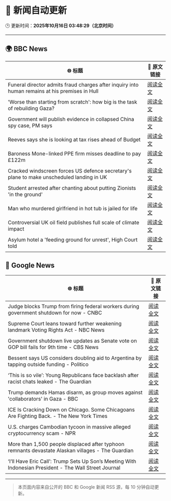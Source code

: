 # 🧠 新闻自动更新

🕒 更新时间：**2025年10月16日 03:48:29（北京时间）**

---

## 🌍 BBC News

| 🌐 标题 | 🔗 原文链接 |
|--------|-------------|
| Funeral director admits fraud charges after inquiry into human remains at his premises in Hull | [阅读全文](https://www.bbc.com/news/articles/cwyplw17897o?at_medium=RSS&at_campaign=rss) |
| 'Worse than starting from scratch': how big is the task of rebuilding Gaza? | [阅读全文](https://www.bbc.com/news/articles/cr5e4ee9r13o?at_medium=RSS&at_campaign=rss) |
| Government will publish evidence in collapsed China spy case, PM says | [阅读全文](https://www.bbc.com/news/articles/cql9v6x4wpzo?at_medium=RSS&at_campaign=rss) |
| Reeves says she is looking at tax rises ahead of Budget | [阅读全文](https://www.bbc.com/news/articles/c2drpzxpkp3o?at_medium=RSS&at_campaign=rss) |
| Baroness Mone-linked PPE firm misses deadline to pay £122m | [阅读全文](https://www.bbc.com/news/articles/c629rdgyzl5o?at_medium=RSS&at_campaign=rss) |
| Cracked windscreen forces US defence secretary's plane to make unscheduled landing in UK | [阅读全文](https://www.bbc.com/news/articles/cd67qe0255vo?at_medium=RSS&at_campaign=rss) |
| Student arrested after chanting about putting Zionists 'in the ground' | [阅读全文](https://www.bbc.com/news/articles/ce8gdelw79po?at_medium=RSS&at_campaign=rss) |
| Man who murdered girlfriend in hot tub is jailed for life | [阅读全文](https://www.bbc.com/news/articles/cvgvx134d86o?at_medium=RSS&at_campaign=rss) |
| Controversial UK oil field publishes full scale of climate impact | [阅读全文](https://www.bbc.com/news/articles/ce3xzgdqw3ro?at_medium=RSS&at_campaign=rss) |
| Asylum hotel a 'feeding ground for unrest', High Court told | [阅读全文](https://www.bbc.com/news/articles/cy8v9jzn5zgo?at_medium=RSS&at_campaign=rss) |

## 📰 Google News

| 🌐 标题 | 🔗 原文链接 |
|--------|-------------|
| Judge blocks Trump from firing federal workers during government shutdown for now - CNBC | [阅读全文](https://news.google.com/rss/articles/CBMifkFVX3lxTE1HYlZrdXFyU1c1Mm8zT0ZCd2VKM2wyZzNhZEowMVA1Q2JNUExXV3I5bG5zY3Jmc0ktUUlkcXlndnJsV0hTUkJ6MkgxOGtoYnhxSlhYV0didm82Zk9qbmFQOW9GWEl6LWh1VUdPY1cteW5hbk5VWFVSa1Q5NVFsd9IBgwFBVV95cUxOMEFjQjFUaUlvamVMVldqTnRFN1lfalhoMlBjUmpvSDBlZHBoYmFISTBHTkdtdmQyZEhjMmxjTVVneW1YTFRTWHE0XzFITHkyNFU3aFpvTUczY2x0OHZPZURUbHFKNkhXT3NBUmN4ZTQ2QkxIUURCOXV4VUpqS0VYSWI2NA?oc=5) |
| Supreme Court leans toward further weakening landmark Voting Rights Act - NBC News | [阅读全文](https://news.google.com/rss/articles/CBMivwFBVV95cUxOclUyNFJDRFMyT292MHEwQkhiQzJNd1owTnZIUlRyNnRMbjZ5em0zMUNyZmF1a3F4ekdqVTctVFB4NWFhcC1BVXhNVWx4QlU0ekhGVnoyTGVESjBRcjBOMU5rUGhyZmhOMnFfbVZkRGNTNFRCNVBSYnZ2MW1MdXBWMUpNcjRCY2Z4ekE2UTVvX01EZ3lFQlZTdjhTWG5PVEZhQklMcVZXanhXWExMdFF6cVc4N1AxMERJWFRiaUlWWdIBVkFVX3lxTE5KRmk0N2wyNWFwa3JCQTN4VjRCNWI4UW9mM1NlamM0dnpjM1lORVpWeXJvZDB5V2stTE9wRXVMN1A3N3ZHRGVscVZfSEhFdm1LUVMzeHR3?oc=5) |
| Government shutdown live updates as Senate vote on GOP bill fails for 9th time - CBS News | [阅读全文](https://news.google.com/rss/articles/CBMingFBVV95cUxNLWpCdy1aODI5TlFKR0Q2U2t6UTZyb0JjWU16SWZESW50UWIwNGJaN2g0aG5HRTh2LVBvOEROOGQwdEJiQ1RpMGlXeVZLbjQ4NHdVTEtIRnVvSTlMQUpscXU4bDdsZWVCS3VTdFp6N0pkSEpDV1FrSVRBRzk3VW5IaHMydGYwYjdIMHRQQlRHLXhEc3ozMVM1V0FEcVJMQdIBowFBVV95cUxQX09IVWdGSUxzeGYyVDVjbm5QRm1ZRy1HR0VldlJCTFpaaGZ4WnNFYUd2aEhCdmFMSXRpS0lMNEdqYWxlMTZWZGM4ajVQMjF0dmhyWXczNFo0MFE4Smd0S0NpWTFZYzZjQmFUY29hWVVZMW1Pajh5Si1uZmxYN1NXNEdoelhGekJ2UVl2MURjZEpKb3BJYkc5YXRaVkFxY3ZRZG5F?oc=5) |
| Bessent says US considers doubling aid to Argentina by tapping outside funding - Politico | [阅读全文](https://news.google.com/rss/articles/CBMiyAFBVV95cUxPYm4xb1ZrQ3Z5emNJcXFlMUotX2FUVVVpZUVNNW1FMTU0VDZHSFctbmRjSy1nNTZjVmV4LUVtNWZGZ3JPVjhxRmQydV9SVmgydndEX1cwaTRiTXVsSDI2RmRDRm01ODNvcU9aanA3UDl3bFVMS1NVVzBxSTVFVkdDTmMyTHd1V0hoZmNQekRnZDNwcTUteGotbXFCSy1pazAzX01IeWVqci01TEtaVnFlM0h1NkdqUHZOVUxiX0tRVV9yVmdOWjd2Mg?oc=5) |
| ‘This is so vile’: Young Republicans face backlash after racist chats leaked - The Guardian | [阅读全文](https://news.google.com/rss/articles/CBMioAFBVV95cUxONXVxX1VGdkprTUxJWjJkeGpjWnV1blI1SDRpNU1XQVlTZ2Qzd3I4dUV5elZqWmJfTmRnQnJxTHlyNFVFVkVjS1dhblBNcVgzQmJVYzRNOV9KZWloc0NzdHdhQ2QxZFhSWHEtOFhqRFBLN1M4N29rOEltc1dBQ0gwYWV5dVB2TWRZSGk3d0ItZ0thdEEybUZlOE10RG1KejRJ?oc=5) |
| Trump demands Hamas disarm, as group moves against 'collaborators' in Gaza - BBC | [阅读全文](https://news.google.com/rss/articles/CBMiWkFVX3lxTFBqTEF1QWhZTzhmcUxfVXFvWDQwbjAtUjc5MXQ5ekd6RDdvUzhPeHI5X3BnRk10VTJOV0xvSnVnRUxCdFp6QzlDZFVrbHJxTmZqYW9JNndqVlhyd9IBX0FVX3lxTFB3cGdVSnBwbHlVUnpWbjFhMEdrdG1pX0JEaXNOX3A5eklfRGZEbUcxU1ctOVVKejFDdi00X1FuMmVfSmF5bW9uSDB3Nkt5REMzLTdUa1NKcWtVTk1kYzBv?oc=5) |
| ICE Is Cracking Down on Chicago. Some Chicagoans Are Fighting Back. - The New York Times | [阅读全文](https://news.google.com/rss/articles/CBMibEFVX3lxTE9oZWxwUENLMnEyeWJDS3c5TEl4Wml1NmxNLWJDYWJfVGtiaDN3RWlpNGgwdzFTM19MQ0IwTGVlRk55c1Q3d3ltZkhzODc1Q0g1V3NuX3RxSGNsRFNGaGFVZTRvdG9ib01sS0Jmaw?oc=5) |
| U.S. charges Cambodian tycoon in massive alleged cryptocurrency scam - NPR | [阅读全文](https://news.google.com/rss/articles/CBMimgFBVV95cUxOZ0E5RUJxZUxGc09kTjdFbWZhX1JxU2FVUHdMZGpzdy16c0FoM0N3VFQtbjdOekJBUTZRR3RwUFpxQlVDV1YwREZGSzJQeVdtZU5fYkFxcUpmVzNPYW5xdHlISktnb0NGem04UGxCZEZaSXRkUFVkdmFwN0RHRzY0cS1iNnJsVXQxaE84RTkyeU5HMkhRWk4ybTRB?oc=5) |
| More than 1,500 people displaced after typhoon remnants devastate Alaskan villages - The Guardian | [阅读全文](https://news.google.com/rss/articles/CBMihgFBVV95cUxNN0tuZXgzZmRscEtWZ2lXdm1vRU1FS3QwelpVSXVrNU5vdVQ4MWpnOHdpbnRiTmwycDNtWkZWdTlnZU5vQTFpb3ZkTlJPMWkxNnNicVRLenNHVHBteWVaR0M4akh6YTNibFlNdEZ1VjdHQVBaUV8xeGdMdDNlb2J3c0t6Q3Z3UQ?oc=5) |
| ‘I’ll Have Eric Call’: Trump Sets Up Son’s Meeting With Indonesian President - The Wall Street Journal | [阅读全文](https://news.google.com/rss/articles/CBMirAFBVV95cUxNb0NvR0FySFhkcXVqbTdWVDE3TGZJdWNneVZWcjZnbXhVVnBQNzJKd1lOQi14YWNrOFBEUV9ac216ZHhVb3hzX0lXRVBXVFVHNHNLVzd2MjBYQURFckIwMkFZRWVEVjREd2dHc1dya29TSlBzNXh6T2Fab2d1Ukt0ODR4WWozbVdrYWttbTNrLXNYSldNbTkxMzhnVnhLWEJmSHJtaDF1UTZmejRO?oc=5) |

---
> 本页面内容来自公开的 BBC 和 Google 新闻 RSS 源，每 10 分钟自动更新。